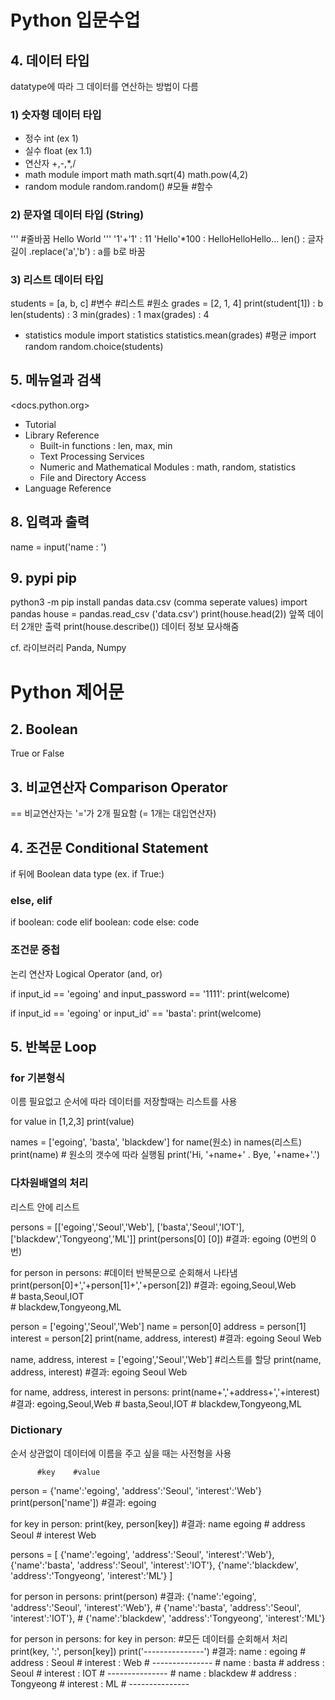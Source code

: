 # Python 입문수업

## 4. 데이터 타입
datatype에 따라 그 데이터를 연산하는 방법이 다름

### 1) 숫자형 데이터 타입
- 정수 int (ex 1)
- 실수 float (ex 1.1)
- 연산자 +,-,*,/
- math module
  import math
  math.sqrt(4)
  math.pow(4,2)
- random module
  random.random()
  #모듈   #함수

### 2) 문자열 데이터 타입 (String)
''' #줄바꿈
Hello
World
'''
'1'+'1' : 11
'Hello'*100 : HelloHelloHello...
len() : 글자 길이
.replace('a','b') : a를 b로 바꿈

### 3) 리스트 데이터 타입
students = [a, b, c]
 #변수    #리스트   #원소
grades = [2, 1, 4]
print(student[1]) : b
len(students) : 3
min(grades) : 1
max(grades) : 4
- statistics module
  import statistics
  statistics.mean(grades)
            #평균
  import random
  random.choice(students)

## 5. 메뉴얼과 검색
<docs.python.org>
- Tutorial
- Library Reference
  - Built-in functions : len, max, min
  - Text Processing Services
  - Numeric and Mathematical Modules : math, random, statistics
  - File and Directory Access
- Language Reference

## 8. 입력과 출력
name = input('name : ')

## 9. pypi pip
python3 -m pip install pandas
data.csv (comma seperate values)
import pandas
house = pandas.read_csv ('data.csv')
print(house.head(2))
            앞쪽 데이터 2개만 출력
print(house.describe())
            데이터 정보 묘사해줌

cf. 라이브러리
Panda, Numpy


# Python 제어문


## 2. Boolean
True or False


## 3. 비교연산자 Comparison Operator
== 비교연산자는 '='가 2개 필요함 (= 1개는 대입연산자)


## 4. 조건문 Conditional Statement
if 뒤에 Boolean data type (ex. if True:)

### else, elif
if boolean:
  code
elif boolean:
  code
else:
  code

### 조건문 중첩
논리 연산자 Logical Operator (and, or)

if input_id == 'egoing' and input_password == '1111':
  print(welcome)

if input_id == 'egoing' or input_id' == 'basta':
  print(welcome)


## 5. 반복문 Loop

### for 기본형식
이름 필요없고 순서에 따라 데이터를 저장할때는 리스트를 사용

for value in [1,2,3]
print(value)

names = ['egoing', 'basta', 'blackdew']
for name(원소) in names(리스트)
  print(name) # 원소의 갯수에 따라 실행됨
  print('Hi, '+name+' . Bye, '+name+'.')

### 다차원배열의 처리
리스트 안에 리스트

persons = [['egoing','Seoul','Web'], ['basta','Seoul','IOT'], ['blackdew','Tongyeong','ML']]
print(persons[0] [0]) #결과: egoing (0번의 0번)

for person in persons: #데이터 반복문으로 순회해서 나타냄
  print(person[0]+','+person[1]+','+person[2])
    #결과: egoing,Seoul,Web     
    #      basta,Seoul,IOT      
    #      blackdew,Tongyeong,ML

person = ['egoing','Seoul','Web']
name = person[0]
address = person[1]
interest = person[2]
print(name, address, interest) #결과: egoing Seoul Web

name, address, interest = ['egoing','Seoul','Web'] #리스트를 할당
print(name, address, interest) #결과: egoing Seoul Web

for name, address, interest in persons:
  print(name+','+address+','+interest)
    #결과: egoing,Seoul,Web
    #      basta,Seoul,IOT
    #      blackdew,Tongyeong,ML

### Dictionary
순서 상관없이 데이터에 이름을 주고 싶을 때는 사전형을 사용

          #key    #value
person = {'name':'egoing', 'address':'Seoul', 'interest':'Web'}
print(person['name']) #결과: egoing

for key in person:
  print(key, person[key])
    #결과: name egoing
    #     address Seoul
    #     interest Web

persons = [
  {'name':'egoing', 'address':'Seoul', 'interest':'Web'},
  {'name':'basta', 'address':'Seoul', 'interest':'IOT'},
  {'name':'blackdew', 'address':'Tongyeong', 'interest':'ML'}
]

for person in persons:
  print(person)
    #결과:  {'name':'egoing', 'address':'Seoul', 'interest':'Web'},
    #       {'name':'basta', 'address':'Seoul', 'interest':'IOT'},
    #       {'name':'blackdew', 'address':'Tongyeong', 'interest':'ML'}

for person in persons:
  for key in person: #모든 데이터를 순회해서 처리
    print(key, ':', person[key])
    print('---------------')
    #결과:  name : egoing
    #       address : Seoul
    #       interest : Web
    #       ---------------
    #       name : basta
    #       address : Seoul
    #       interest : IOT
    #       ---------------
    #       name : blackdew
    #       address : Tongyeong
    #       interest : ML
    #       ---------------

